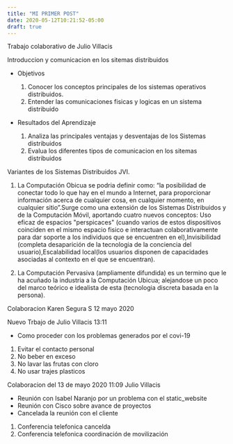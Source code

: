```yaml
---
title: "MI PRIMER POST"
date: 2020-05-12T10:21:52-05:00
draft: true
---
```


Trabajo colaborativo de Julio Villacis

Introduccion y comunicacion en los sitemas distribuidos

- Objetivos
  
  1. Conocer los conceptos principales de los sistemas operativos distribuidos.
  2. Entender las comunicaciones fisicas y logicas en un sistema distribuido

- Resultados del Aprendizaje

  1. Analiza las principales ventajas y desventajas de los Sistemas distribuidos
  2. Evalua los diferentes tipos de comunicacion en los sitemas distribuidos 

Variantes de los Sistemas Distribuidos JVI.

1. La Computación Obicua se podria definir como: “la posibilidad de conectar todo lo que hay en el mundo a Internet, para proporcionar información acerca de cualquier cosa, en cualquier momento, en cualquier sitio”.Surge como una extensión de los Sistemas Distribuidos y de la Computación Móvil, aportando cuatro nuevos conceptos: Uso eficaz de espacios "perspicaces" (cuando varios de estos dispositivos coinciden en el mismo espacio fisico e interactuan colaborativamente para dar soporte a los individuos que se encuentren en el),Invisibilidad (completa desaparición de la tecnologia de la conciencia del usuario),Escalabilidad local(los usuarios disponen de capacidades asociadas al contexto en el que se encuentran).

2. La Computación Pervasiva (ampliamente difundida) es un termino que le ha acuñado la industria a la Computación Ubicua; alejandose un poco del marco teórico e idealista de esta (tecnologia discreta basada en la persona).

Colaboracion Karen Segura S 12 mayo 2020

Nuevo Trbajo de Julio Villacis 13:11

- Como proceder con los problemas generados por el covi-19

1. Evitar el contacto personal 
2. No beber en exceso
3. No lavar las frutas con cloro
4. No usar trajes plasticos

Colaboracion del 13 de mayo 2020 11:09 Julio Villacis

- Reunión con Isabel Naranjo por un problema con el static_website
- Reunión con Cisco sobre avance de proyectos
- Cancelada la reunión con el cliente

1. Conferencia telefonica cancelda
2. Conferencia telefonica coordinación de movilización


